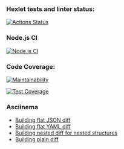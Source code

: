 ### Hexlet tests and linter status:
[![Actions Status](https://github.com/ivan-fedoroff/backend-project-lvl2/workflows/hexlet-check/badge.svg)](https://github.com/ivan-fedoroff/backend-project-lvl2/actions)

### Node.js CI
[![Node.js CI](https://github.com/ivan-fedoroff/backend-project-lvl2/actions/workflows/node.js.yml/badge.svg)](https://github.com/ivan-fedoroff/backend-project-lvl2/actions/workflows/node.js.yml)

### Code Coverage:
[![Maintainability](https://api.codeclimate.com/v1/badges/e9c319f0f8130fb95c89/maintainability)](https://codeclimate.com/github/ivan-fedoroff/backend-project-lvl2/maintainability)

[![Test Coverage](https://api.codeclimate.com/v1/badges/e9c319f0f8130fb95c89/test_coverage)](https://codeclimate.com/github/ivan-fedoroff/backend-project-lvl2/test_coverage)

### Asciinema
- [Building flat JSON diff](https://asciinema.org/a/jhqaFt3RUJL23bC0XK5v1C1xs)
- [Building flat YAML diff](https://asciinema.org/a/dXeTS7OndP3aXL3zvFroimyLG)
- [Building nested diff for nested structures](https://asciinema.org/connect/1e5938a6-f55e-4d42-a37e-1f3a11940da9)
- [Building plain diff](https://asciinema.org/a/3MZ4Ak0CBP2X6ToCYihpkmPkX)
